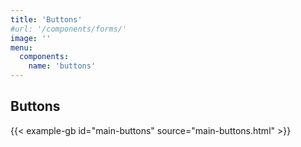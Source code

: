 ```yaml
---
title: 'Buttons'
#url: '/components/forms/'
image: ''
menu:
  components:
    name: 'buttons'
---
```


## Buttons

{{< example-gb id="main-buttons" source="main-buttons.html" >}}
